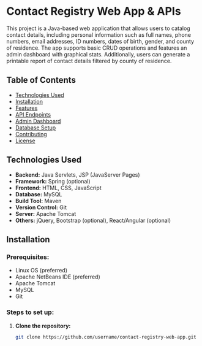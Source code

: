 
# Contact Registry Web App & APIs

This project is a Java-based web application that allows users to catalog contact details, including personal information such as full names, phone numbers, email addresses, ID numbers, dates of birth, gender, and county of residence. The app supports basic CRUD operations and features an admin dashboard with graphical stats. Additionally, users can generate a printable report of contact details filtered by county of residence.

## Table of Contents
- [Technologies Used](#technologies-used)
- [Installation](#installation)
- [Features](#features)
- [API Endpoints](#api-endpoints)
- [Admin Dashboard](#admin-dashboard)
- [Database Setup](#database-setup)
- [Contributing](#contributing)
- [License](#license)

## Technologies Used
- **Backend:** Java Servlets, JSP (JavaServer Pages)
- **Framework:** Spring (optional)
- **Frontend:** HTML, CSS, JavaScript
- **Database:** MySQL
- **Build Tool:** Maven
- **Version Control:** Git
- **Server:** Apache Tomcat
- **Others:** jQuery, Bootstrap (optional), React/Angular (optional)

## Installation

### Prerequisites:
- Linux OS (preferred)
- Apache NetBeans IDE (preferred)
- Apache Tomcat
- MySQL
- Git

### Steps to set up:
1. **Clone the repository:**
   ```bash
   git clone https://github.com/username/contact-registry-web-app.git
